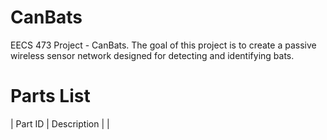 # CanBats
EECS 473 Project - CanBats. The goal of this project is to create a passive wireless sensor network designed for detecting and identifying bats.

# Parts List 
| Part ID | Description |
| 
